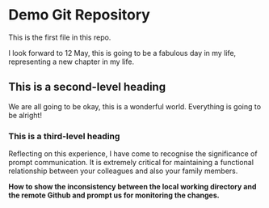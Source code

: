 # Demo Git Repository 

This is the first file in this repo. 

I look forward to 12 May, this is going to be a fabulous day in my life, representing a new chapter in my life. 

## This is a second-level heading 

We are all going to be okay, this is a wonderful world. Everything is going to be alright!

### This is a third-level heading 
Reflecting on this experience, I have come to recognise the significance of prompt communication. It is extremely critical for maintaining a functional relationship between your colleagues and also your family members. 

**How to show the inconsistency between the local working directory and the remote Github and prompt us for monitoring the changes.**

